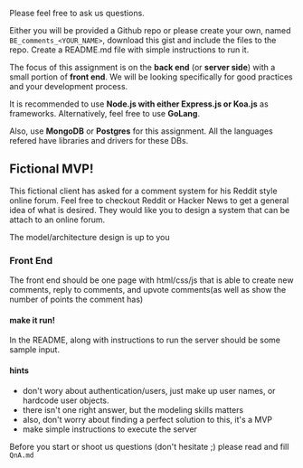 Please feel free to ask us questions.

Either you will be provided a Github repo or please create your own, named `BE_comments_<YOUR_NAME>`, download this gist and include the files to the repo. Create a README.md file with simple instructions to run it.

The focus of this assignment is on the **back end** (or **server side**) with a small portion of **front end**. We will be looking specifically for good practices and your development process.

It is recommended to use **Node.js with either Express.js or Koa.js** as frameworks. Alternatively, feel free to use **GoLang**.

Also, use **MongoDB** or **Postgres** for this assignment. All the languages refered have libraries and drivers for these DBs.

## Fictional MVP!

This fictional client has asked for a comment system for his Reddit style online forum. Feel free to checkout Reddit or Hacker News to get a general idea of what is desired.
They would like you to design a system that can be attach to an online forum.

The model/architecture design is up to you

### Front End

The front end should be one page with html/css/js that is able to create new comments, reply to comments, and upvote comments(as well as show the number of points the comment has)

#### make it run!

In the README, along with instructions to run the server should be some sample input.

#### hints
- don't wory about authentication/users, just make up user names, or hardcode user objects.
- there isn't one right answer, but the modeling skills matters
- also, don't worry about finding a perfect solution to this, it's a MVP
- make simple instructions to execute the server

Before you start or shoot us questions (don't hesitate ;) please read and fill `QnA.md`